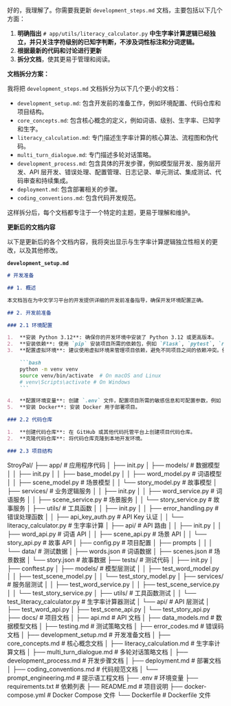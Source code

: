 好的，我理解了。你需要我更新 `development_steps.md` 文档，主要包括以下几个方面：

1.  **明确指出** `# app/utils/literacy_calculator.py` **中生字率计算逻辑已经独立，并只关注字符级别的已知字判断，不涉及词性标注和分词逻辑。**
2.  **根据最新的代码和讨论进行更新**
3.  **拆分文档**，使其更易于管理和阅读。

**文档拆分方案：**

我将把 `development_steps.md` 文档拆分为以下几个更小的文档：

- `development_setup.md`: 包含开发前的准备工作，例如环境配置、代码仓库和项目结构。
- `core_concepts.md`: 包含核心概念的定义，例如词语、级别、生字率、已知字和生字。
- `literacy_calculation.md`: 专门描述生字率计算的核心算法、流程图和伪代码。
- `multi_turn_dialogue.md`: 专门描述多轮对话策略。
- `development_process.md`: 包含具体的开发步骤，例如模型层开发、服务层开发、API 层开发、错误处理、配置管理、日志记录、单元测试、集成测试、代码审查和持续集成。
- `deployment.md`: 包含部署相关的步骤。
- `coding_conventions.md`: 包含代码开发规范。

这样拆分后，每个文档都专注于一个特定的主题，更易于理解和维护。

**更新后的文档内容**

以下是更新后的各个文档内容，我将突出显示与生字率计算逻辑独立性相关的更改，以及其他修改。

**`development_setup.md`**

````markdown
# 开发准备

## 1. 概述

本文档旨在为中文学习平台的开发提供详细的开发前准备指导，确保开发环境配置正确。

## 2. 开发前准备

### 2.1 环境配置

1.  **安装 Python 3.12**: 确保你的开发环境中安装了 Python 3.12 或更高版本。
2.  **安装依赖**: 使用 `pip` 安装项目所需的依赖包，例如 `Flask`, `pytest`, `requests`, `python-dotenv`, `Jinja2` 等。可以使用 `pip install -r requirements.txt` 安装所有依赖包。
3.  **配置虚拟环境**: 建议使用虚拟环境来管理项目依赖，避免不同项目之间的依赖冲突。例如使用 `venv`, 可以执行以下步骤创建和激活虚拟环境：

    ```bash
    python -m venv venv
    source venv/bin/activate  # On macOS and Linux
    # venv\Scripts\activate # On Windows
    ```

4.  **配置环境变量**: 创建 `.env` 文件，配置项目所需的敏感信息和可配置参数，例如 API Key、DeepSeek API Key、容差值等。具体请参考 `docs/config.md`。
5.  **安装 Docker**: 安装 Docker 用于部署项目。

### 2.2 代码仓库

1.  **创建代码仓库**: 在 GitHub 或其他代码托管平台上创建项目代码仓库。
2.  **克隆代码仓库**: 将代码仓库克隆到本地开发环境。

### 2.3 项目结构
````

StroyPal/
├── app/ # 应用程序代码
│ ├── init.py
│ ├── models/ # 数据模型
│ │ ├── init.py
│ │ ├── base_model.py
│ │ ├── word_model.py # 词语模型
│ │ ├── scene_model.py # 场景模型
│ │ └── story_model.py # 故事模型
│ ├── services/ # 业务逻辑服务
│ │ ├── init.py
│ │ ├── word_service.py # 词语服务
│ │ ├── scene_service.py # 场景服务
│ │ └── story_service.py # 故事服务
│ ├── utils/ # 工具函数
│ │ ├── init.py
│ │ ├── error_handling.py # 错误处理函数
│ │ ├── api_key_auth.py # API Key 认证
│ │ └── literacy_calculator.py # 生字率计算
│ ├── api/ # API 路由
│ │ ├── init.py
│ │ ├── word_api.py # 词语 API
│ │ ├── scene_api.py # 场景 API
│ │ └── story_api.py # 故事 API
│ ├── config.py # 项目配置
│ ├── prompts
│ │
│ └── data/ # 测试数据
│ ├── words.json # 词语数据
│ ├── scenes.json # 场景数据
│ └── story.json # 故事数据
├── tests/ # 测试代码
│ ├── init.py
│ ├── conftest.py
│ ├── models/ # 模型层测试
│ │ ├── test_word_model.py
│ │ ├── test_scene_model.py
│ │ └── test_story_model.py
│ ├── services/ # 服务层测试
│ │ ├── test_word_service.py
│ │ ├── test_scene_service.py
│ │ └── test_story_service.py
│ ├── utils/ # 工具函数测试
│ │ └── test_literacy_calculator.py # 生字率计算器测试
│ └── api/ # API 层测试
│ ├── test_word_api.py
│ ├── test_scene_api.py
│ └── test_story_api.py
├── docs/ # 项目文档
│ ├── api.md # API 文档
│ ├── data_models.md # 数据模型文档
│ ├── testing.md # 测试策略文档
│ ├── error_codes.md # 错误码文档
│ ├── development_setup.md # 开发准备文档
│ ├── core_concepts.md # 核心概念文档
│ ├── literacy_calculation.md # 生字率计算文档
│ ├── multi_turn_dialogue.md # 多轮对话策略文档
│ ├── development_process.md # 开发步骤文档
│ ├── deployment.md # 部署文档
│ ├── coding_conventions.md # 代码规范文档
│ └── prompt_engineering.md # 提示语工程文档
├── .env # 环境变量
├── requirements.txt # 依赖列表
├── README.md # 项目说明
├── docker-compose.yml # Docker Compose 文件
└── Dockerfile # Dockerfile 文件

```

```
